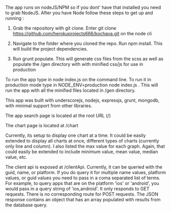 The app runs on nodeJS/NPM so if you dont' have that installed you need to grab NodeJS. After you have Node follow these steps to get up and running :

1) Grab the repository with git clone. Enter git clone https://github.com/herokuprojects666/kochava.git on the node cli

2) Navigate to the folder where you cloned the repo. Run npm install. This will build the project dependencies.

3) Run grunt populate. This will generate css files from the scss as well as populate the /gen directory with with minified css/js for use in production

To run the app type in node index.js on the command line. To run it in production mode type in NODE_ENV=production node index.js . This will run the app with all the minified files located in /gen directory.

This app was built with underscorejs, nodejs, expressjs, grunt, mongodb, with minimal support from other libraries.

The app search page is located at the root URL (/)

The chart page is located at /chart

Currently, its setup to display one chart at a time. It could be easily extended to display all charts at once, different types of charts (currently only line and column). I also listed the max value for each graph. Again, that could easily be extended to include minimum value, mean value, median value, etc.

The client api is exposed at /clientApi. Currently, it can be queried with the guid, name, or platform. If you do query it for multiple name values, platform values, or guid values you need to pass in a coma separated list of terms. For example, to query apps that are on the platform 'ios' or 'android', you would pass in a query string of 'ios,android'. It only responds to GET requests. There is no corresponding route for POST requests. The JSON response contains an object that has an array populated with results from the database query.